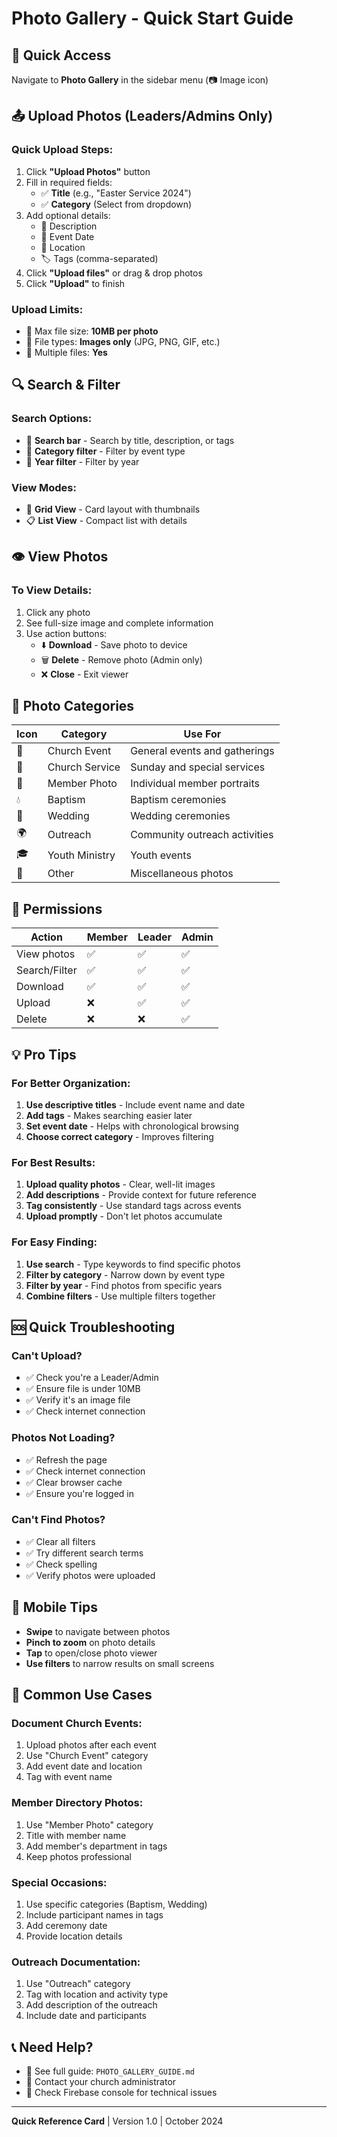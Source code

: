 # Photo Gallery - Quick Start Guide

## 🚀 Quick Access
Navigate to **Photo Gallery** in the sidebar menu (📷 Image icon)

## 📤 Upload Photos (Leaders/Admins Only)

### Quick Upload Steps:
1. Click **"Upload Photos"** button
2. Fill in required fields:
   - ✅ **Title** (e.g., "Easter Service 2024")
   - ✅ **Category** (Select from dropdown)
3. Add optional details:
   - 📝 Description
   - 📅 Event Date
   - 📍 Location
   - 🏷️ Tags (comma-separated)
4. Click **"Upload files"** or drag & drop photos
5. Click **"Upload"** to finish

### Upload Limits:
- 📏 Max file size: **10MB per photo**
- 📁 File types: **Images only** (JPG, PNG, GIF, etc.)
- 🔢 Multiple files: **Yes**

## 🔍 Search & Filter

### Search Options:
- 🔎 **Search bar** - Search by title, description, or tags
- 📂 **Category filter** - Filter by event type
- 📆 **Year filter** - Filter by year

### View Modes:
- 🎨 **Grid View** - Card layout with thumbnails
- 📋 **List View** - Compact list with details

## 👁️ View Photos

### To View Details:
1. Click any photo
2. See full-size image and complete information
3. Use action buttons:
   - ⬇️ **Download** - Save photo to device
   - 🗑️ **Delete** - Remove photo (Admin only)
   - ❌ **Close** - Exit viewer

## 📂 Photo Categories

| Icon | Category | Use For |
|------|----------|---------|
| 📅 | Church Event | General events and gatherings |
| 👥 | Church Service | Sunday and special services |
| 👤 | Member Photo | Individual member portraits |
| 💧 | Baptism | Baptism ceremonies |
| 💒 | Wedding | Wedding ceremonies |
| 🌍 | Outreach | Community outreach activities |
| 🎓 | Youth Ministry | Youth events |
| 📸 | Other | Miscellaneous photos |

## 🔐 Permissions

| Action | Member | Leader | Admin |
|--------|--------|--------|-------|
| View photos | ✅ | ✅ | ✅ |
| Search/Filter | ✅ | ✅ | ✅ |
| Download | ✅ | ✅ | ✅ |
| Upload | ❌ | ✅ | ✅ |
| Delete | ❌ | ❌ | ✅ |

## 💡 Pro Tips

### For Better Organization:
1. **Use descriptive titles** - Include event name and date
2. **Add tags** - Makes searching easier later
3. **Set event date** - Helps with chronological browsing
4. **Choose correct category** - Improves filtering

### For Best Results:
1. **Upload quality photos** - Clear, well-lit images
2. **Add descriptions** - Provide context for future reference
3. **Tag consistently** - Use standard tags across events
4. **Upload promptly** - Don't let photos accumulate

### For Easy Finding:
1. **Use search** - Type keywords to find specific photos
2. **Filter by category** - Narrow down by event type
3. **Filter by year** - Find photos from specific years
4. **Combine filters** - Use multiple filters together

## 🆘 Quick Troubleshooting

### Can't Upload?
- ✅ Check you're a Leader/Admin
- ✅ Ensure file is under 10MB
- ✅ Verify it's an image file
- ✅ Check internet connection

### Photos Not Loading?
- ✅ Refresh the page
- ✅ Check internet connection
- ✅ Clear browser cache
- ✅ Ensure you're logged in

### Can't Find Photos?
- ✅ Clear all filters
- ✅ Try different search terms
- ✅ Check spelling
- ✅ Verify photos were uploaded

## 📱 Mobile Tips

- **Swipe** to navigate between photos
- **Pinch to zoom** on photo details
- **Tap** to open/close photo viewer
- **Use filters** to narrow results on small screens

## 🎯 Common Use Cases

### Document Church Events:
1. Upload photos after each event
2. Use "Church Event" category
3. Add event date and location
4. Tag with event name

### Member Directory Photos:
1. Use "Member Photo" category
2. Title with member name
3. Add member's department in tags
4. Keep photos professional

### Special Occasions:
1. Use specific categories (Baptism, Wedding)
2. Include participant names in tags
3. Add ceremony date
4. Provide location details

### Outreach Documentation:
1. Use "Outreach" category
2. Tag with location and activity type
3. Add description of the outreach
4. Include date and participants

## 📞 Need Help?

- 📖 See full guide: `PHOTO_GALLERY_GUIDE.md`
- 👤 Contact your church administrator
- 🔧 Check Firebase console for technical issues

---

**Quick Reference Card** | Version 1.0 | October 2024

